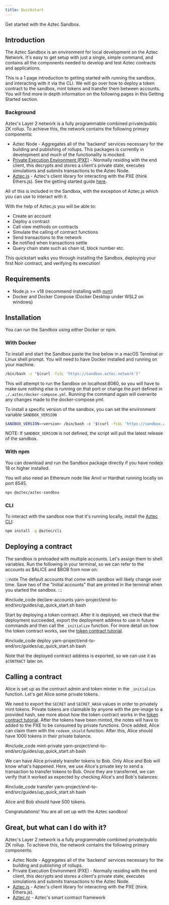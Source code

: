 ```yaml
---
title: Quickstart
---
```


Get started with the Aztec Sandbox.

## Introduction

The Aztec Sandbox is an environment for local development on the Aztec Network. It's easy to get setup with just a single, simple command, and contains all the components needed to develop and test Aztec contracts and applications.

This is a 1 page introduction to getting started with running the sandbox, and interacting with it via the CLI. We will go over how to deploy a token contract to the sandbox, mint tokens and transfer them between accounts. You will find more in depth information on the following pages in this Getting Started section.

### Background

Aztec's Layer 2 network is a fully programmable combined private/public ZK rollup. To achieve this, the network contains the following primary components:

- Aztec Node - Aggregates all of the 'backend' services necessary for the building and publishing of rollups. This packages is currently in development and much of the functionality is mocked.
- [Private Execution Environment (PXE)](https://github.com/AztecProtocol/aztec-packages/tree/master/yarn-project/pxe) - Normally residing with the end client, this decrypts and stores a client's private state, executes simulations and submits transactions to the Aztec Node.
- [Aztec.js](https://github.com/AztecProtocol/aztec-packages/tree/master/yarn-project/aztec.js) - Aztec's client library for interacting with the PXE (think Ethers.js). See the getting started guide [here](./sandbox.md).

All of this is included in the Sandbox, with the exception of Aztec.js which you can use to interact with it.

With the help of Aztec.js you will be able to:

- Create an account
- Deploy a contract
- Call view methods on contracts
- Simulate the calling of contract functions
- Send transactions to the network
- Be notified when transactions settle
- Query chain state such as chain id, block number etc.

This quickstart walks you through installing the Sandbox, deploying your first Noir contract, and verifying its execution!

## Requirements

- Node.js >= v18 (recommend installing with [nvm](https://github.com/nvm-sh/nvm))
- Docker and Docker Compose (Docker Desktop under WSL2 on windows)

## Installation

You can run the Sandbox using either Docker or npm.

### With Docker

To install and start the Sandbox paste the line below in a macOS Terminal or Linux shell prompt. You will need to have Docker installed and running on your machine.

```bash
/bin/bash -c "$(curl -fsSL 'https://sandbox.aztec.network')"
```

This will attempt to run the Sandbox on localhost:8080, so you will have to make sure nothing else is running on that port or change the port defined in `./.aztec/docker-compose.yml`. Running the command again will overwrite any changes made to the docker-compose.yml.

To install a specific version of the sandbox, you can set the environment variable `SANDBOX_VERSION`

```bash
SANDBOX_VERSION=<version> /bin/bash -c "$(curl -fsSL 'https://sandbox.aztec.network')"
```

NOTE: If `SANDBOX_VERSION` is not defined, the script will pull the latest release of the sandbox.

### With npm

You can download and run the Sandbox package directly if you have nodejs 18 or higher installed.

You will also need an Ethereum node like Anvil or Hardhat running locally on port 8545.

```bash
npx @aztec/aztec-sandbox
```

### CLI

To interact with the sandbox now that it's running locally, install the [Aztec CLI](https://www.npmjs.com/package/@aztec/cli):

```bash
npm install -g @aztec/cli
```

## Deploying a contract

The sandbox is preloaded with multiple accounts. Let's assign them to shell variables. Run the following in your terminal, so we can refer to the accounts as $ALICE and $BOB from now on:

:::note
The default accounts that come with sandbox will likely change over time. Save two of the "Initial accounts" that are printed in the terminal when you started the sandbox.
:::

#include_code declare-accounts yarn-project/end-to-end/src/guides/up_quick_start.sh bash

Start by deploying a token contract. After it is deployed, we check that the deployment succeeded, export the deployment address to use in future commands and then call the `_initialize` function. For more detail on how the token contract works, see the [token contract tutorial](../tutorials/writing_token_contract.md).

#include_code deploy yarn-project/end-to-end/src/guides/up_quick_start.sh bash

Note that the deployed contract address is exported, so we can use it as `$CONTRACT` later on.

## Calling a contract

Alice is set up as the contract admin and token minter in the `_initialize` function. Let's get Alice some private tokens.

We need to export the `SECRET` and `SECRET_HASH` values in order to privately mint tokens. Private tokens are claimable by anyone with the pre-image to a provided hash, see more about how the token contract works in the [token contract tutorial](../tutorials/writing_token_contract.md). After the tokens have been minted, the notes will have to added to the PXE to be consumed by private functions. Once added, Alice can claim them with the `redeem_shield` function. After this, Alice should have 1000 tokens in their private balance.

#include_code mint-private yarn-project/end-to-end/src/guides/up_quick_start.sh bash

We can have Alice privately transfer tokens to Bob. Only Alice and Bob will know what's happened. Here, we use Alice's private key to send a transaction to transfer tokens to Bob. Once they are transferred, we can verify that it worked as expected by checking Alice's and Bob's balances:

#include_code transfer yarn-project/end-to-end/src/guides/up_quick_start.sh bash

Alice and Bob should have 500 tokens.

Congratulations! You are all set up with the Aztec sandbox!

## Great, but what can I do with it?

Aztec's Layer 2 network is a fully programmable combined private/public ZK rollup. To achieve this, the network contains the following primary components:

- Aztec Node - Aggregates all of the 'backend' services necessary for the building and publishing of rollups.
- Private Execution Environment (PXE) - Normally residing with the end client, this decrypts and stores a client's private state, executes simulations and submits transactions to the Aztec Node.
- [Aztec.js](./sandbox) - Aztec's client library for interacting with the PXE (think Ethers.js).
- [Aztec.nr](../contracts/main.md) - Aztec's smart contract framework
